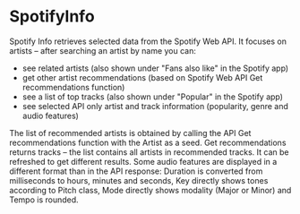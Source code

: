 # SpotifyInfo
Spotify Info retrieves selected data from the Spotify Web API. It focuses on artists – after searching an artist by name you can:

- see related artists (also shown under "Fans also like" in the Spotify app)
- get other artist recommendations (based on Spotify Web API Get recommendations function)
- see a list of top tracks (also shown under "Popular" in the Spotify app)
- see selected API only artist and track information (popularity, genre and audio features)

The list of recommended artists is obtained by calling the API Get recommendations function with the Artist as a seed. Get recommendations returns tracks – the list contains all artists in recommended tracks. It can be refreshed to get different results.
Some audio features are displayed in a different format than in the API response: Duration is converted from milliseconds to hours, minutes and seconds, Key directly shows tones according to Pitch class, Mode directly shows modality (Major or Minor) and Tempo is rounded.
